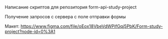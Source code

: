 Написание скриптов для репозитория form-api-study-project

Получение запросов с сервера с поле отправки формы

Макет:
https://www.figma.com/file/oEox18VbeVdWPifGqj5PbK/Form-study-project?node-id=0%3A1


